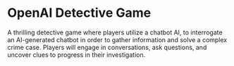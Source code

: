 # OpenAI Detective Game
 A thrilling detective game where players utilize a chatbot AI, to interrogate an AI-generated chatbot in order to gather information and solve a complex crime case. Players will engage in conversations, ask questions, and uncover clues to progress in their investigation.
